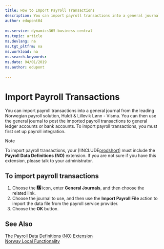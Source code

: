 ```yaml
---
title: How to Import Payroll Transactions
description: You can import payroll transactions into a general journal from two external payroll solutions.
author: edupont04

ms.service: dynamics365-business-central
ms.topic: article
ms.devlang: na
ms.tgt_pltfrm: na
ms.workload: na
ms.search.keywords:
ms.date: 04/01/2019
ms.author: edupont

---
```

# Import Payroll Transactions
You can import payroll transactions into a general journal from the leading Norwegian payroll solution, Huldt & Lillevik Lønn - Visma. You can then use the general journal to post the imported payroll transactions to general ledger accounts or bank accounts. To import payroll transactions, you must first set up payroll integration.  

> [!NOTE]  
>  To import payroll transactions, your [!INCLUDE[prodshort](../../includes/prodshort.md)] must include the **Payroll Data Definitions (NO)** extension. If you are not sure if you have this extension, please talk to your administrator.  

## To import payroll transactions  

1.  Choose the ![Search for Page or Report](../../media/ui-search/search_small.png "Search for Page or Report icon") icon, enter **General Journals**, and then choose the related link.  
2.  Choose the journal to use, and then use the **Import Payroll File** action to import the data file from the payroll service provider.  
3.  Choose the **OK** button.  

## See Also  
[The Payroll Data Definitions (NO) Extension](ui-extensions-payroll-data-definitions-no.md)  
[Norway Local Functionality](norway-local-functionality.md)  
